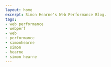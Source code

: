 ```yaml
---
layout: home
excerpt: Simon Hearne's Web Performance Blog.
tags:
- web performance
- webperf
- web
- performance
- simonhearne
- simon
- hearne
- simon hearne
---
```


